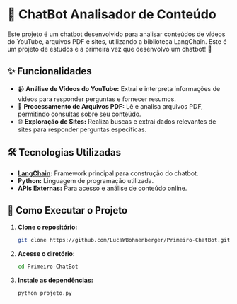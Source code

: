 # 🤖 ChatBot Analisador de Conteúdo

Este projeto é um chatbot desenvolvido para analisar conteúdos de vídeos do YouTube, arquivos PDF e sites, utilizando a biblioteca LangChain. Este é um projeto de estudos e a primeira vez que desenvolvo um chatbot! 🚀

## ✨ Funcionalidades

- 📹 **Análise de Vídeos do YouTube:** Extrai e interpreta informações de vídeos para responder perguntas e fornecer resumos.
- 📄 **Processamento de Arquivos PDF:** Lê e analisa arquivos PDF, permitindo consultas sobre seu conteúdo.
- 🌐 **Exploração de Sites:** Realiza buscas e extrai dados relevantes de sites para responder perguntas específicas.

## 🛠️ Tecnologias Utilizadas

- **[LangChain](https://www.langchain.com/):** Framework principal para construção do chatbot.
- **Python:** Linguagem de programação utilizada.
- **APIs Externas:** Para acesso e análise de conteúdo online.

## 🚀 Como Executar o Projeto

 1. **Clone o repositório:**
    ```bash
    git clone https://github.com/LucaWBohnenberger/Primeiro-ChatBot.git
    ```

 2. **Acesse o diretório:**
    ```bash
    cd Primeiro-ChatBot
    ```

 3. **Instale as dependências:**
    ```bash
    python projeto.py
    ```
